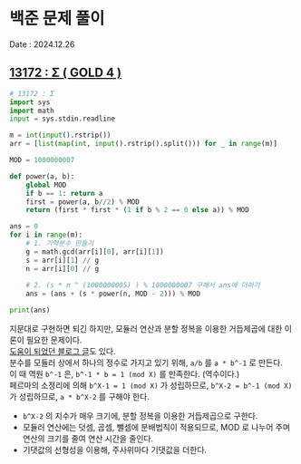 # 백준 문제 풀이
Date : 2024.12.26

## [13172 : Σ ( GOLD 4 )](https://www.acmicpc.net/problem/13172)
```py
# 13172 : Σ
import sys
import math
input = sys.stdin.readline

m = int(input().rstrip())
arr = [list(map(int, input().rstrip().split())) for _ in range(m)]

MOD = 1000000007

def power(a, b):
    global MOD
    if b == 1: return a
    first = power(a, b//2) % MOD
    return (first * first * (1 if b % 2 == 0 else a)) % MOD

ans = 0
for i in range(m):
    # 1. 기약분수 만들기
    g = math.gcd(arr[i][0], arr[i][1])
    s = arr[i][1] // g
    n = arr[i][0] // g
    
    # 2. (s * n ^ (1000000005) ) % 1000000007 구해서 ans에 더하기
    ans = (ans + (s * power(n, MOD - 2))) % MOD

print(ans)
```

지문대로 구현하면 되긴 하지만, 모듈러 연산과 분할 정복을 이용한 거듭제곱에 대한 이론이 필요한 문제이다.  
[도움이 되었던 블로그 글](https://celbeing.tistory.com/104)도 있다.  
분수를 모듈러 상에서 하나의 정수로 가지고 있기 위해, `a/b` 를 `a * b^-1` 로 만든다.  
이 때 역원 `b^-1` 은, `b^-1 * b = 1 (mod X)` 를 만족한다. (역수이다.)  
페르마의 소정리에 의해 `b^X-1 = 1 (mod X)` 가 성립하므로, `b^X-2 = b^-1 (mod X)` 가 성립하므로, `a * b^X-2` 를 구해야 한다.  
- `b^X-2` 의 지수가 매우 크기에, 분할 정복을 이용한 거듭제곱으로 구한다.
- 모듈러 연산에는 덧셈, 곱셈, 뺄셈에 분배법칙이 적용되므로, MOD 로 나누어 주며 연산의 크기를 줄여 연산 시간을 줄인다.
- 기댓값의 선형성을 이용해, 주사위마다 기댓값을 더한다.
